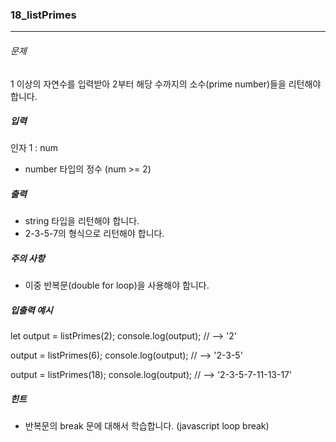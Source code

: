 ### 18_listPrimes

***

###### 문제 

1 이상의 자연수를 입력받아 2부터 해당 수까지의 소수(prime number)들을 리턴해야 합니다.

##### 입력

인자 1 : num
- number 타입의 정수 (num >= 2)

##### 출력

- string 타입을 리턴해야 합니다.
- 2-3-5-7의 형식으로 리턴해야 합니다.

##### 주의 사항

- 이중 반복문(double for loop)을 사용해야 합니다.

##### 입출력 예시

let output = listPrimes(2);
console.log(output); // --> '2'

output = listPrimes(6);
console.log(output); // --> '2-3-5'

output = listPrimes(18);
console.log(output); // --> '2-3-5-7-11-13-17'

##### 힌트

- 반복문의 break 문에 대해서 학습합니다. (javascript loop break)
